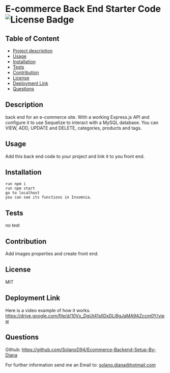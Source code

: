 # E-commerce Back End Starter Code  ![License Badge](https://img.shields.io/badge/License-MIT-blueviolet)

## Table of Content
- [Project description](#Description)
- [Usage](#Usage)
- [Installation](#Installation)
- [Tests](#Tests)
- [Contribution](#Contribution)
- [License](#License)
- [Deployment Link](#Deployment-Link)
- [Questions](#Questions)

## Description
back end for an e-commerce site. With a working Express.js API and configure it to use Sequelize to interact with a MySQL database. You can VIEW, ADD, UPDATE and DELETE, categories, products and tags.

## Usage
Add this back end code to your project and link it to you front end.

## Installation
	run npm i
    run npm start
    go to localhost
    you can see its functions in Insomnia.

## Tests
no test

## Contribution
Add images properties and create front end.

## License
MIT

## Deployment Link
Here is a video example of how it works. https://drive.google.com/file/d/10Vx_DgUt41sIlDxDLl8gJaMA9AZccm0Y/view



## Questions
Github: <https://github.com/SolanoD94/Ecommerce-Backend-Setup-By-Diana> 
 
For further information send me an Email to: <solano.diana@hotmail.com>

